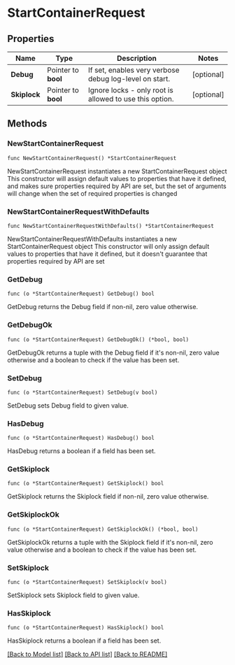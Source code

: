 # StartContainerRequest

## Properties

Name | Type | Description | Notes
------------ | ------------- | ------------- | -------------
**Debug** | Pointer to **bool** | If set, enables very verbose debug log-level on start. | [optional] 
**Skiplock** | Pointer to **bool** | Ignore locks - only root is allowed to use this option. | [optional] 

## Methods

### NewStartContainerRequest

`func NewStartContainerRequest() *StartContainerRequest`

NewStartContainerRequest instantiates a new StartContainerRequest object
This constructor will assign default values to properties that have it defined,
and makes sure properties required by API are set, but the set of arguments
will change when the set of required properties is changed

### NewStartContainerRequestWithDefaults

`func NewStartContainerRequestWithDefaults() *StartContainerRequest`

NewStartContainerRequestWithDefaults instantiates a new StartContainerRequest object
This constructor will only assign default values to properties that have it defined,
but it doesn't guarantee that properties required by API are set

### GetDebug

`func (o *StartContainerRequest) GetDebug() bool`

GetDebug returns the Debug field if non-nil, zero value otherwise.

### GetDebugOk

`func (o *StartContainerRequest) GetDebugOk() (*bool, bool)`

GetDebugOk returns a tuple with the Debug field if it's non-nil, zero value otherwise
and a boolean to check if the value has been set.

### SetDebug

`func (o *StartContainerRequest) SetDebug(v bool)`

SetDebug sets Debug field to given value.

### HasDebug

`func (o *StartContainerRequest) HasDebug() bool`

HasDebug returns a boolean if a field has been set.

### GetSkiplock

`func (o *StartContainerRequest) GetSkiplock() bool`

GetSkiplock returns the Skiplock field if non-nil, zero value otherwise.

### GetSkiplockOk

`func (o *StartContainerRequest) GetSkiplockOk() (*bool, bool)`

GetSkiplockOk returns a tuple with the Skiplock field if it's non-nil, zero value otherwise
and a boolean to check if the value has been set.

### SetSkiplock

`func (o *StartContainerRequest) SetSkiplock(v bool)`

SetSkiplock sets Skiplock field to given value.

### HasSkiplock

`func (o *StartContainerRequest) HasSkiplock() bool`

HasSkiplock returns a boolean if a field has been set.


[[Back to Model list]](../README.md#documentation-for-models) [[Back to API list]](../README.md#documentation-for-api-endpoints) [[Back to README]](../README.md)


